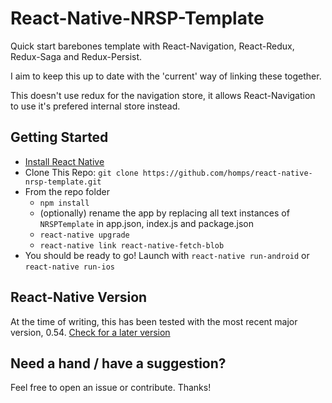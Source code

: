 # React-Native-NRSP-Template
Quick start barebones template with React-Navigation, React-Redux, Redux-Saga and Redux-Persist.

I aim to keep this up to date with the 'current' way of linking these together.

This doesn't use redux for the navigation store, it allows React-Navigation to use it's prefered internal store instead.

## Getting Started
- [Install React Native](https://facebook.github.io/react-native/docs/getting-started.html#content)
- Clone This Repo: `git clone https://github.com/homps/react-native-nrsp-template.git`
- From the repo folder
  - `npm install`
  - (optionally) rename the app by replacing all text instances of `NRSPTemplate` in app.json, index.js and package.json
  - `react-native upgrade`
  - `react-native link react-native-fetch-blob`
- You should be ready to go! Launch with `react-native run-android` or `react-native run-ios`

## React-Native Version
At the time of writing, this has been tested with the most recent major version, 0.54.
[Check for a later version](https://facebook.github.io/react-native/versions.html)

## Need a hand / have a suggestion?
Feel free to open an issue or contribute. Thanks!
